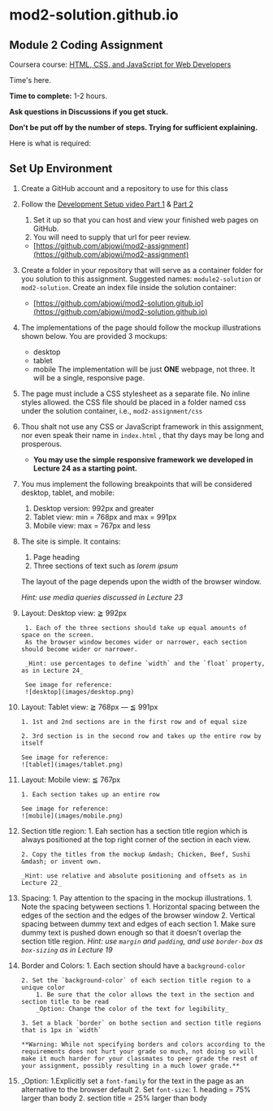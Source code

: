 # mod2-solution.github.io

## Module 2 Coding Assignment

Coursera course: [HTML, CSS, and JavaScript for Web Developers](https://www.coursera.org/learn/html-css-javascript-for-web-developers)

Time's here.

**Time to complete:** 1-2 hours.

**Ask questions in Discussions if you get stuck.**

**Don't be put off by the number of steps. Trying for sufficient explaining.**

Here is what is required:

## Set Up Environment

1. Create a GitHub account and a repository to use for this class

2. Follow the [Development Setup video Part 1](https://www.coursera.org/learn/html-css-javascript-for-web-developers/lecture/CoBFV/development-environment-setup-part-1) & [Part 2](https://www.coursera.org/learn/html-css-javascript-for-web-developers/lecture/07KrX/development-environment-setup-part-2-windows) 
	1. Set it up so that you can host and view your finished web pages on GitHub.
	2. You will need to supply that url for peer review.
	* [https://github.com/abjowi/mod2-assignment](https://github.com/abjowi/mod2-assignment)

3. Create a folder in your repository that will serve as a container folder for you solution to this assignment. Suggested names: `module2-solution` or `mod2-solution`. Create an index file inside the solution container:
	* [https://github.com/abjowi/mod2-solution.gitub.io](https://github.com/abjowi/mod2-solution.github.io)

4. The implementations of the page should follow the mockup illustrations shown below. You are provided 3 mockups:
	* desktop
	* tablet
	* mobile
The implementation will be just __ONE__ webpage, not three. It will be a single, responsive page.

5. The page must include a CSS stylesheet as a separate file. No inline styles allowed. the CSS file should be placed in a folder named css under the solution container, i.e., `mod2-assignment/css`

6. Thou shalt not use any CSS or JavaScript framework in this assignment, nor even speak their name in `index.html` , that thy days may be long and prosperous. 
	- **You may use the simple responsive framework we developed in Lecture 24 as a starting point.**
7. You mus implement the following breakpoints that will be considered desktop, tablet, and mobile:
	1. Desktop version: 992px and greater
	2. Tablet view: min = 768px and max = 991px
	3. Mobile view: max = 767px and less

8. The site is simple. It contains:
	1. Page heading
	2. Three sections of text such as *lorem ipsum*
	
	The layout of the page depends upon the width of the browser window. 

	*Hint: use media queries discussed in Lecture 23*

9. Layout: Desktop view: ≧ 992px
	
		1. Each of the three sections should take up equal amounts of space on the screen.
		As the browser window becomes wider or narrower, each section should become wider or narrower.

		_Hint: use percentages to define `width` and the `float` property, as in Lecture 24_
		
		See image for reference:
		![desktop](images/desktop.png)

10. Layout: Tablet view: ≧ 768px &mdash; ≦ 991px
	
		1. 1st and 2nd sections are in the first row and of equal size

		2. 3rd section is in the second row and takes up the entire row by itself

		See image for reference:
		![tablet](images/tablet.png)

11. Layout: Mobile view: ≦ 767px
		
		1. Each section takes up an entire row

		See image for reference:
		![mobile](images/mobile.png)

12. Section title region:
		1. Eah section has a section title region which is always positioned at the top right corner of the section in each view. 

		2. Copy the titles from the mockup &mdash; Chicken, Beef, Sushi &mdash; or invent own.

		_Hint: use relative and absolute positioning and offsets as in Lecture 22_

13. Spacing:
		1. Pay attention to the spacing in the mockup illustrations.
			1. Note the spacing betyween sections
				1. Horizontal spacing between the edges of the section and the edges of the browser window
				2. Vertical spacing between dummy text and edges of each section
					1. Make sure dummy text is pushed down enough so that it doesn't overlap the section title region.
					_Hint: use `margin` and `padding`, and use `border-box` as `box-sizing` as in Lecture 19_

14. Border and Colors:
		1. Each section should have a `background-color`

		2. Set the `background-color` of each section title region to a unique color
			1. Be sure that the color allows the text in the section and section title to be read
			_Option: Change the color of the text for legibility_

		3. Set a black `border` on bothe section and section title regions that is 1px in `width`

		**Warning: While not specifying borders and colors according to the requirements does not hurt your grade so much, not doing so will make it much harder for your classmates to peer grade the rest of your assignment, possibly resulting in a much lower grade.**

15. _Option: 
		1.Explicitly set a `font-family` for the text in the page as an alternative to the browser default
		2. Set `font-size`:
			1. heading = 75% larger than body
			2. section title = 25% larger than body
